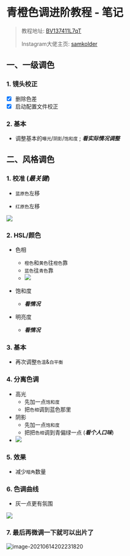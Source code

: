 # 青橙色调进阶教程 - 笔记

> 教程地址: [BV137411L7qT](https://www.bilibili.com/video/BV137411L7qT)
>
> Instagram大佬主页: [samkolder](https://www.instagram.com/samkolder)

## 一、一级调色

### 1. 镜头校正

- [x] 删除色差
- [x] 启动配置文件校正

### 2. 基本

- 调整基本的`曝光`/`阴影`/`饱和度` ; ***看实际情况调整***

## 二、风格调色

### 1. 校准 (*最关键*)

- `蓝原色`左移

- `红原色`左移

![](https://cdn.jsdelivr.net/gh/ihatebeans/images@main/img/image-20210614195940204.png)

### 2. HSL/颜色

- 色相

  - `橙色`和`黄色`往`橙色`靠
  - `蓝色`往`青色`靠
  - ![](https://cdn.jsdelivr.net/gh/ihatebeans/images@main/img/image-20210614203309340.png)

- 饱和度

  - ***看情况***

- 明亮度

  - ***看情况***

  

### 3. 基本

- 再次调整`色温`&`白平衡`

### 4. 分离色调

- 高光
  - 先加一点`饱和度`
  - 把`色相`调到蓝色那里
- 阴影
  - 先加一点`饱和度`
  - 把把`色相`调到青偏绿一点 (***看个人口味***)
- ![](https://cdn.jsdelivr.net/gh/ihatebeans/images@main/img/image-20210614203337024.png)

### 5. 效果

- 减少`暗角`数量

### 6. 色调曲线

- 灰一点更有氛围

![](https://cdn.jsdelivr.net/gh/ihatebeans/images@main/img/image-20210614201140091.png)

### 7. 最后再微调一下就可以出片了

![image-20210614202231820](https://cdn.jsdelivr.net/gh/ihatebeans/images@main/img/image-20210614202231820.png)

